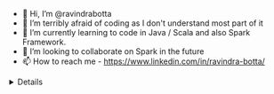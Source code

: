 - 👋 Hi, I’m @ravindrabotta
- 👀 I’m terribly afraid of coding as I don't understand most part of it
- 🌱 I’m currently learning to code in Java / Scala and also Spark Framework.
- 💞️ I’m looking to collaborate on Spark in the future
- 📫 How to reach me - https://www.linkedin.com/in/ravindra-botta/

<details>
<p align="center">
  <a href="https://github.com/ravindrabotta">
    <img src="http://github-profile-summary-cards.vercel.app/api/cards/profile-details?username=ravindrabotta&theme=transparent" />
  </a>
  <a href="https://github.com/ravindrabotta">
    <img src="https://github-readme-streak-stats.herokuapp.com/?user=ravindrabotta&hide_border=true&card_width=338&theme=transparent" />
  </a>
  <a href="https://github.com/ravindrabotta">
    <img src="http://github-profile-summary-cards.vercel.app/api/cards/stats?username=ravindrabotta&theme=transparent" />
  </a>
  <a href="https://github.com/ravindrabotta">
    <img src="https://github-readme-stats.vercel.app/api/top-langs/?username=ravindrabotta&langs_count=10&exclude_repo=&hide=jupyter%20notebook,vim%20script,cmake,makefile,batchfile,emacs%20lisp,css,html&layout=default&card_width=699&hide_border=true&theme=transparent" />
  </a>
</p>
</details>


<!---
ravindrabotta/ravindrabotta is a ✨ special ✨ repository because its `README.md` (this file) appears on your GitHub profile.
You can click the Preview link to take a look at your changes.
--->
